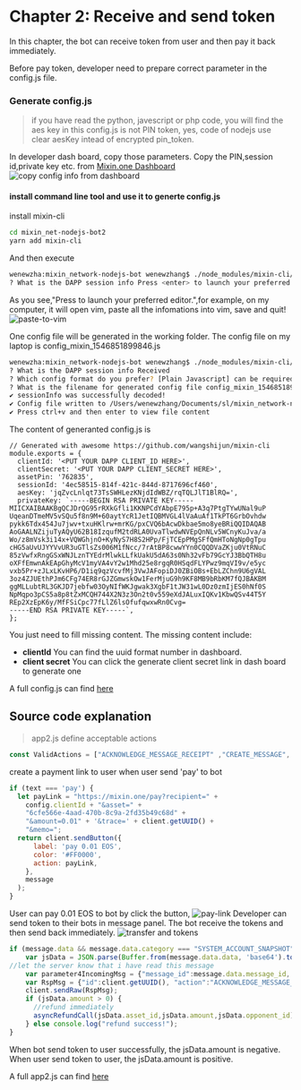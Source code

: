 # Chapter 2: Receive and send token
In this chapter, the bot can receive token from user and then pay it back immediately.

Before pay token, developer need to prepare correct parameter in the config.js file.


### Generate config.js
>if you have read the python, javescript or php code, you will find the aes key in this config.js is not PIN token, yes, code of nodejs use clear aesKey intead of encrypted pin_token.


In developer dash board, copy those parameters. Copy the PIN,session id,private key etc. from [Mixin.one Dashboard](https://developers.mixin.one/dashboard)
![copy config info from dashboard](https://github.com/wenewzhang/mixin_network-nodejs-bot2/blob/master/copy-to-clipboard.png)

#### install command line tool and use it to generte config.js
install mixin-cli
```bash
cd mixin_net-nodejs-bot2
yarn add mixin-cli
```

And then execute
```bash
wenewzha:mixin_network-nodejs-bot wenewzhang$ ./node_modules/mixin-cli/bin/mixin dapp:config
? What is the DAPP session info Press <enter> to launch your preferred editor.
```
As you see,"Press <enter> to launch your preferred editor.",for example, on my computer, it will open vim,
paste all the infomations into vim, save and quit!
![paste-to-vim](https://github.com/wenewzhang/mixin_network-nodejs-bot2/blob/master/paste-to-vim.png)

One config file will be generated in the working folder. The config file on my laptop is config_mixin_1546851899846.js

```bash
wenewzha:mixin_network-nodejs-bot wenewzhang$ ./node_modules/mixin-cli/bin/mixin dapp:config
? What is the DAPP session info Received
? Which config format do you prefer? [Plain Javascript] can be required from any js code
? What is the filename for generated config file config_mixin_1546851899846.js
✔︎ sessionInfo was successfully decoded!
✔︎ Config file written to /Users/wenewzhang/Documents/sl/mixin_network-nodejs-bot/config_mixin_1546851899846.js
✔︎ Press ctrl+v and then enter to view file content
```


The content of generanted config.js is
```
// Generated with awesome https://github.com/wangshijun/mixin-cli
module.exports = {
  clientId: '<PUT YOUR DAPP CLIENT_ID HERE>',
  clientSecret: '<PUT YOUR DAPP CLIENT_SECRET HERE>',
  assetPin: '762835',
  sessionId: '4ec58515-814f-421c-844d-8717696cf460',
  aesKey: 'jqZvcLnlqt73TsSWHLezKNjdIdWBZ/rqTQLJlT1BlRQ=',
  privateKey: `-----BEGIN RSA PRIVATE KEY-----
MIICXAIBAAKBgQCJDrQG95rRXkGfli1KKNPCdYAbpE795p+A3q7PtgTYwUNal9uP
UqeanDTmeMV5vSQu5f8n9M+60aytYcR1JetIQBMVGL4lVaAuAf1TkPT6GrbOvhdw
pykk6Tdx454Ju7jwv+txuHKlrw+mrKG/pxCVQ6bAcwDkbae5mo8yeBRiQQIDAQAB
AoGAALNZijuTyAQyU62B18IzqufM2tdRLA0UvaTlwdwNVEpQnNLv5WCnyKuJva/a
Wo/z8mVsk3i14x+VQWGhjnO+KyNyS7H8S2HPp/FjTCEpPMgSFfQmHToNgNp0gTpu
cHG5aUvUJYYVvUR3uGTlsZs006M1fNcc/7rAtBP8cwwYYn0CQQDVaZKju0VtRNuC
85zVwfxRngGSxWNJLznTYEdrMlwkLLfkUakU5dA63s0Nh32vFb79GcYJ3BbQTH8u
oXFfEmwnAkEApGhyMcV1myVA4vY2w1Mhd25e8rgqR0HSqdFLYPwz9mqVI9v/e5yc
vxb5Pr+zJLxLKvHP6/D1iq9qzVcvfMj3VwJAFopiDJ0ZBiOBs+EbLZChn9U6gVAL
3oz4ZJUEthPJm6CFg74ER8rGJZGmwskOw1FerMjuG9h9KF8MB9bRbKM7fQJBAKBM
ggMLLubtRL3GKJD7jebfw03OyNIfWKJgwak3XgbF1tJW31wL0Dz0zmIjES0hNf0S
NpMqpo3pCS5a8p8tZxMCQH744X2N3z3On2t0v559eXdJALuxIQKv1KbwQSv44T5Y
REp2XzEpK6y/MfFSiCpc77fLlZ6lsOfufqwxwRn0Cvg=
-----END RSA PRIVATE KEY-----`,
};
```
You just need to fill missing content. The missing content include:
- **clientId** You can find the uuid format number in dashboard.
- **client secret** You can click the generate client secret link in dash board to generate one

A full config.js can find [here](https://github.com/wenewzhang/mixin_network-nodejs-bot2/blob/master/config2.js)

## Source code explanation
> app2.js define acceptable actions
```javascript
const ValidActions = ["ACKNOWLEDGE_MESSAGE_RECEIPT" ,"CREATE_MESSAGE", "LIST_PENDING_MESSAGES"];
```

create a payment link to user when user send 'pay' to bot
```javascript
if (text === 'pay') {
  let payLink = "https://mixin.one/pay?recipient=" +
    config.clientId + "&asset=" +
    "6cfe566e-4aad-470b-8c9a-2fd35b49c68d" +
    "&amount=0.01" + '&trace=' + client.getUUID() +
    "&memo=";
  return client.sendButton({
      label: 'pay 0.01 EOS',
      color: '#FF0000',
      action: payLink,
    },
    message
  );
}
```
User can pay 0.01 EOS to bot by click the button,
![pay-link](https://github.com/wenewzhang/mixin_network-nodejs-bot2/blob/master/pay-link.png)
Developer can send token to their bots in message panel. The bot receive the tokens and then send back immediately.
![transfer and tokens](https://github.com/wenewzhang/mixin_network-nodejs-bot2/blob/master/transfer-any-tokens.jpeg)

```javascript
if (message.data && message.data.category === "SYSTEM_ACCOUNT_SNAPSHOT") {
    var jsData = JSON.parse(Buffer.from(message.data.data, 'base64').toString('utf-8'));
//let the server know that i have read this message
    var parameter4IncomingMsg = {"message_id":message.data.message_id, "status":"READ"};
    var RspMsg = {"id":client.getUUID(), "action":"ACKNOWLEDGE_MESSAGE_RECEIPT", "params":parameter4IncomingMsg};
    client.sendRaw(RspMsg);
    if (jsData.amount > 0) {
      //refund immediately
      asyncRefundCall(jsData.asset_id,jsData.amount,jsData.opponent_id);
    } else console.log("refund success!");
}
```
When bot send token to user successfully, the jsData.amount is negative.
When user send token to user, the jsData.amount is positive.

A full app2.js can find [here](https://github.com/wenewzhang/mixin_network-nodejs-bot2/blob/master/app2.js)
